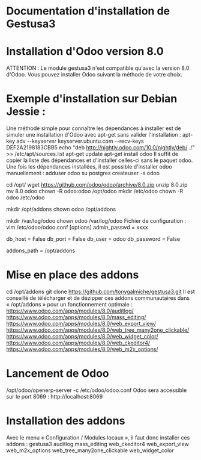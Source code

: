 Documentation d'installation de Gestusa3
===================

Installation d'Odoo version 8.0
===================

ATTENTION : Le module gestusa3 n'est compatible qu'avec la version 8.0 d'Odoo.
Vous pouvez installer Odoo suivant la méthode de votre choix.

Exemple d'installation sur Debian Jessie : 
===================

Une méthode simple pour connaître les dépendances à installer est de simuler une installation d'Odoo avec apt-get sans valider l'installation : 
apt-key adv --keyserver keyserver.ubuntu.com --recv-keys DEF2A2198183CBB5
echo "deb http://nightly.odoo.com/10.0/nightly/deb/ ./" >> /etc/apt/sources.list 
apt-get update
apt-get install odoo
Il suffit de copier la liste des dépendances et d'installer celles-ci sans le paquet odoo.
Une fois les dépendances installées, il est possible d'installer odoo manuellement : 
adduser odoo
su postgres 
createuser -s odoo

cd /opt/
wget https://github.com/odoo/odoo/archive/8.0.zip
unzip 8.0.zip 
mv 8.0 odoo
chown -R odoo:odoo /opt/odoo
mkdir /etc/odoo
chown -R odoo /etc/odoo

mkdir /opt/addons
chown odoo /opt/addons

mkdir /var/log/odoo
chown odoo /var/log/odoo
Fichier de configuration : 
vim /etc/odoo/odoo.conf 
[options]
admin_passwd = xxxx

db_host = False
db_port = False
db_user = odoo
db_password = False

addons_path = /opt/addons

Mise en place des addons
===================

cd /opt/addons
git clone https://github.com/tonygalmiche/gestusa3.git
Il est conseillé de télécharger et de dézipper ces addons communautaires dans « /opt/addons » pour un fonctionnement optimale : 
https://www.odoo.com/apps/modules/8.0/auditlog/
https://www.odoo.com/apps/modules/8.0/mass_editing/
https://www.odoo.com/apps/modules/8.0/web_export_view/
https://www.odoo.com/apps/modules/8.0/web_tree_many2one_clickable/
https://www.odoo.com/apps/modules/8.0/web_widget_color/
https://www.odoo.com/apps/modules/8.0/web_ckeditor4/
https://www.odoo.com/apps/modules/8.0/web_m2x_options/

Lancement de Odoo
===================

/opt/odoo/openerp-server -c /etc/odoo/odoo.conf 
Odoo sera accessible sur le port 8069 : 
http://localhost:8069

Installation des addons
===================

Avec le menu « Configuration / Modules locaux », il faut donc installer ces addons : 
gestusa3
auditlog
mass_editing
web_ckeditor4
web_export_view
web_m2x_options
web_tree_many2one_clickable
web_widget_color

